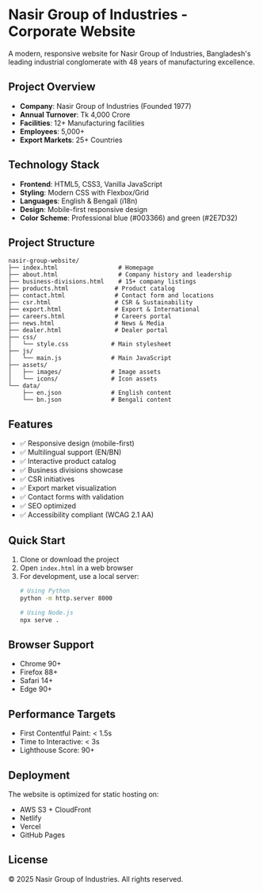 # Nasir Group of Industries - Corporate Website

A modern, responsive website for Nasir Group of Industries, Bangladesh's leading industrial conglomerate with 48 years of manufacturing excellence.

## Project Overview

- **Company**: Nasir Group of Industries (Founded 1977)
- **Annual Turnover**: Tk 4,000 Crore
- **Facilities**: 12+ Manufacturing facilities
- **Employees**: 5,000+
- **Export Markets**: 25+ Countries

## Technology Stack

- **Frontend**: HTML5, CSS3, Vanilla JavaScript
- **Styling**: Modern CSS with Flexbox/Grid
- **Languages**: English & Bengali (i18n)
- **Design**: Mobile-first responsive design
- **Color Scheme**: Professional blue (#003366) and green (#2E7D32)

## Project Structure

```
nasir-group-website/
├── index.html                 # Homepage
├── about.html                 # Company history and leadership
├── business-divisions.html    # 15+ company listings
├── products.html             # Product catalog
├── contact.html              # Contact form and locations
├── csr.html                  # CSR & Sustainability
├── export.html               # Export & International
├── careers.html              # Careers portal
├── news.html                 # News & Media
├── dealer.html               # Dealer portal
├── css/
│   └── style.css            # Main stylesheet
├── js/
│   └── main.js              # Main JavaScript
├── assets/
│   ├── images/              # Image assets
│   └── icons/               # Icon assets
└── data/
    ├── en.json              # English content
    └── bn.json              # Bengali content
```

## Features

- ✅ Responsive design (mobile-first)
- ✅ Multilingual support (EN/BN)
- ✅ Interactive product catalog
- ✅ Business divisions showcase
- ✅ CSR initiatives
- ✅ Export market visualization
- ✅ Contact forms with validation
- ✅ SEO optimized
- ✅ Accessibility compliant (WCAG 2.1 AA)

## Quick Start

1. Clone or download the project
2. Open `index.html` in a web browser
3. For development, use a local server:
   ```bash
   # Using Python
   python -m http.server 8000
   
   # Using Node.js
   npx serve .
   ```

## Browser Support

- Chrome 90+
- Firefox 88+
- Safari 14+
- Edge 90+

## Performance Targets

- First Contentful Paint: < 1.5s
- Time to Interactive: < 3s
- Lighthouse Score: 90+

## Deployment

The website is optimized for static hosting on:
- AWS S3 + CloudFront
- Netlify
- Vercel
- GitHub Pages

## License

© 2025 Nasir Group of Industries. All rights reserved.
